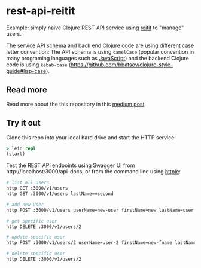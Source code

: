 # rest-api-reitit

Example: simply naive Clojure REST API service using [reitit](https://github.com/metosin/reitit) to "manage" users. 

The service API schema and back end Clojure code are using different case letter convention: The API schema is using `camelCase` (popular convention in many programing languages such as [JavaScript](https://www.w3schools.com/js/js_conventions.asp)) and the backend Clojure code is using `kebab-case` (https://github.com/bbatsov/clojure-style-guide#lisp-case).

## Read more

Read more about the this repository in this [medium post](https://medium.com/@tzafrirben/ring-clojure-middleware-to-standardized-your-api-d58a5b39079c)

## Try it out

Clone this repo into your local hard drive and start the HTTP service:

```clj
> lein repl
(start)
```

Test the REST API endpoints using Swagger UI from http://localhost:3000/api-docs, or from the command line using [httpie](https://httpie.org/):

```bash
# list all users
http GET :3000/v1/users
http GET :3000/v1/users lastName==second

# add new user
http POST :3000/v1/users userName=new-user firstName=new lastName=user

# get specific user
http DELETE :3000/v1/users/2

# update specific user
http POST :3000/v1/users/2 userName=user-2 firstName=new-fname lastName=new-lname

# delete specific user
http DELETE :3000/v1/users/2
```
